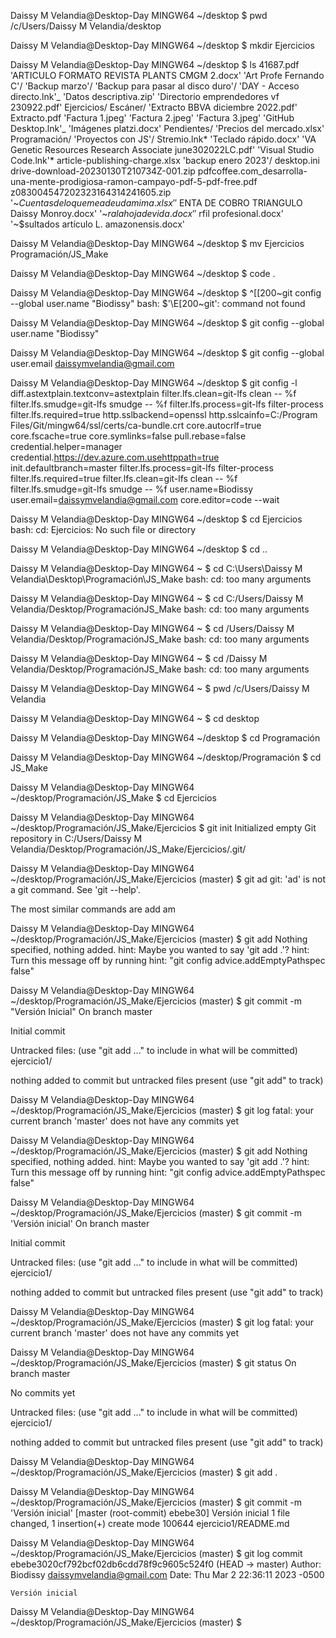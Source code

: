 Daissy M Velandia@Desktop-Day MINGW64 ~/desktop
$ pwd
/c/Users/Daissy M Velandia/desktop

Daissy M Velandia@Desktop-Day MINGW64 ~/desktop
$ mkdir Ejercicios

Daissy M Velandia@Desktop-Day MINGW64 ~/desktop
$ ls
41687.pdf
'ARTICULO FORMATO REVISTA PLANTS CMGM 2.docx'
'Art Profe Fernando C'/
'Backup marzo'/
'Backup para pasar al disco duro'/
'DAY - Acceso directo.lnk'_
'Datos descriptiva.zip'
'Directorio emprendedores vf 230922.pdf'
Ejercicios/
Escáner/
'Extracto BBVA diciembre 2022.pdf'
Extracto.pdf
'Factura 1.jpeg'
'Factura 2.jpeg'
'Factura 3.jpeg'
'GitHub Desktop.lnk'_
'Imágenes platzi.docx'
Pendientes/
'Precios del mercado.xlsx'
Programación/
'Proyectos con JS'/
Stremio.lnk*
'Teclado rápido.docx'
'VA Genetic Resources Research Associate june302022LC.pdf'
'Visual Studio Code.lnk'*
article-publishing-charge.xlsx
'backup enero 2023'/
desktop.ini
drive-download-20230130T210734Z-001.zip
pdfcoffee.com_desarrolla-una-mente-prodigiosa-ramon-campayo-pdf-5-pdf-free.pdf
z083004547202323164314241605.zip
'~$Cuentas de lo que me adeuda mi ma.xlsx'
'~$ENTA DE COBRO TRIANGULO Daissy Monroy.docx'
'~$ra la hoja de vida.docx'
'~$rfil profesional.docx'
'~$sultados artículo L. amazonensis.docx'

Daissy M Velandia@Desktop-Day MINGW64 ~/desktop
$ mv Ejercicios Programación/JS_Make

Daissy M Velandia@Desktop-Day MINGW64 ~/desktop
$ code .

Daissy M Velandia@Desktop-Day MINGW64 ~/desktop
$ ^[[200~git config --global user.name "Biodissy"
bash: $'\E[200~git': command not found

Daissy M Velandia@Desktop-Day MINGW64 ~/desktop
$ git config --global user.name "Biodissy"

Daissy M Velandia@Desktop-Day MINGW64 ~/desktop
$ git config --global user.email daissymvelandia@gmail.com

Daissy M Velandia@Desktop-Day MINGW64 ~/desktop
$ git config -l
diff.astextplain.textconv=astextplain
filter.lfs.clean=git-lfs clean -- %f
filter.lfs.smudge=git-lfs smudge -- %f
filter.lfs.process=git-lfs filter-process
filter.lfs.required=true
http.sslbackend=openssl
http.sslcainfo=C:/Program Files/Git/mingw64/ssl/certs/ca-bundle.crt
core.autocrlf=true
core.fscache=true
core.symlinks=false
pull.rebase=false
credential.helper=manager
credential.https://dev.azure.com.usehttppath=true
init.defaultbranch=master
filter.lfs.process=git-lfs filter-process
filter.lfs.required=true
filter.lfs.clean=git-lfs clean -- %f
filter.lfs.smudge=git-lfs smudge -- %f
user.name=Biodissy
user.email=daissymvelandia@gmail.com
core.editor=code --wait

Daissy M Velandia@Desktop-Day MINGW64 ~/desktop
$ cd Ejercicios
bash: cd: Ejercicios: No such file or directory

Daissy M Velandia@Desktop-Day MINGW64 ~/desktop
$ cd ..

Daissy M Velandia@Desktop-Day MINGW64 ~
$ cd C:\Users\Daissy M Velandia\Desktop\Programación\JS_Make
bash: cd: too many arguments

Daissy M Velandia@Desktop-Day MINGW64 ~
$ cd C:/Users/Daissy M Velandia/Desktop/ProgramaciónJS_Make
bash: cd: too many arguments

Daissy M Velandia@Desktop-Day MINGW64 ~
$ cd /Users/Daissy M Velandia/Desktop/ProgramaciónJS_Make
bash: cd: too many arguments

Daissy M Velandia@Desktop-Day MINGW64 ~
$ cd /Daissy M Velandia/Desktop/ProgramaciónJS_Make
bash: cd: too many arguments

Daissy M Velandia@Desktop-Day MINGW64 ~
$ pwd
/c/Users/Daissy M Velandia

Daissy M Velandia@Desktop-Day MINGW64 ~
$ cd desktop

Daissy M Velandia@Desktop-Day MINGW64 ~/desktop
$ cd Programación

Daissy M Velandia@Desktop-Day MINGW64 ~/desktop/Programación
$ cd JS_Make

Daissy M Velandia@Desktop-Day MINGW64 ~/desktop/Programación/JS_Make
$ cd Ejercicios

Daissy M Velandia@Desktop-Day MINGW64 ~/desktop/Programación/JS_Make/Ejercicios
$ git init
Initialized empty Git repository in C:/Users/Daissy M Velandia/Desktop/Programación/JS_Make/Ejercicios/.git/

Daissy M Velandia@Desktop-Day MINGW64 ~/desktop/Programación/JS_Make/Ejercicios (master)
$ git ad
git: 'ad' is not a git command. See 'git --help'.

The most similar commands are
add
am

Daissy M Velandia@Desktop-Day MINGW64 ~/desktop/Programación/JS_Make/Ejercicios (master)
$ git add
Nothing specified, nothing added.
hint: Maybe you wanted to say 'git add .'?
hint: Turn this message off by running
hint: "git config advice.addEmptyPathspec false"

Daissy M Velandia@Desktop-Day MINGW64 ~/desktop/Programación/JS_Make/Ejercicios (master)
$ git commit -m "Versión Inicial"
On branch master

Initial commit

Untracked files:
(use "git add <file>..." to include in what will be committed)
ejercicio1/

nothing added to commit but untracked files present (use "git add" to track)

Daissy M Velandia@Desktop-Day MINGW64 ~/desktop/Programación/JS_Make/Ejercicios (master)
$ git log
fatal: your current branch 'master' does not have any commits yet

Daissy M Velandia@Desktop-Day MINGW64 ~/desktop/Programación/JS_Make/Ejercicios (master)
$ git add
Nothing specified, nothing added.
hint: Maybe you wanted to say 'git add .'?
hint: Turn this message off by running
hint: "git config advice.addEmptyPathspec false"

Daissy M Velandia@Desktop-Day MINGW64 ~/desktop/Programación/JS_Make/Ejercicios (master)
$ git commit -m 'Versión inicial'
On branch master

Initial commit

Untracked files:
(use "git add <file>..." to include in what will be committed)
ejercicio1/

nothing added to commit but untracked files present (use "git add" to track)

Daissy M Velandia@Desktop-Day MINGW64 ~/desktop/Programación/JS_Make/Ejercicios (master)
$ git log
fatal: your current branch 'master' does not have any commits yet

Daissy M Velandia@Desktop-Day MINGW64 ~/desktop/Programación/JS_Make/Ejercicios (master)
$ git status
On branch master

No commits yet

Untracked files:
(use "git add <file>..." to include in what will be committed)
ejercicio1/

nothing added to commit but untracked files present (use "git add" to track)

Daissy M Velandia@Desktop-Day MINGW64 ~/desktop/Programación/JS_Make/Ejercicios (master)
$ git add .

Daissy M Velandia@Desktop-Day MINGW64 ~/desktop/Programación/JS_Make/Ejercicios (master)
$ git commit -m 'Versión inicial'
[master (root-commit) ebebe30] Versión inicial
1 file changed, 1 insertion(+)
create mode 100644 ejercicio1/README.md

Daissy M Velandia@Desktop-Day MINGW64 ~/desktop/Programación/JS_Make/Ejercicios (master)
$ git log
commit ebebe3020cf792bcf02db6cdd78f9c9605c524f0 (HEAD -> master)
Author: Biodissy <daissymvelandia@gmail.com>
Date: Thu Mar 2 22:36:11 2023 -0500

    Versión inicial

Daissy M Velandia@Desktop-Day MINGW64 ~/desktop/Programación/JS_Make/Ejercicios (master)
$
